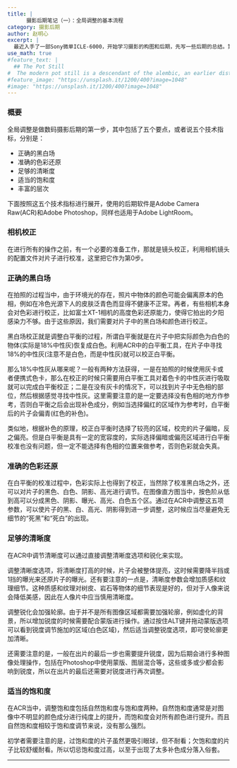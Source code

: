 ```yaml
---
title: |
      摄影后期笔记（一）：全局调整的基本流程
category: 摄影后期
author: 赵明心
excerpt: |
  最近入手了一部Sony微单ICLE-6000，开始学习摄影的构图和后期，先写一些后期的总结。第一篇是关于全局调整的，内容来自于李涛老师的《简单摄影后期高高手》视频课程。
use_math: true
#feature_text: |
  ## The Pot Still
#  The modern pot still is a descendant of the alembic, an earlier distillation device
#feature_image: "https://unsplash.it/1200/400?image=1048"
#image: "https://unsplash.it/1200/400?image=1048"
---
```

### 概要
全局调整是做数码摄影后期的第一步，其中包括了五个要点，或者说五个技术指标，分别是：
- 正确的黑白场
- 准确的色彩还原
- 足够的清晰度
- 适当的饱和度
- 丰富的层次

下面按照这五个技术指标进行展开，使用的后期软件是Adobe Camera Raw(ACR)和Adobe Photoshop，同样也适用于Adobe LightRoom。
### 相机校正
在进行所有的操作之前，有一个必要的准备工作，那就是镜头校正，利用相机镜头的配置文件对片子进行校准，这里把它作为第0步。

### 正确的黑白场
在拍照的过程当中，由于环境光的存在，照片中物体的颜色可能会偏离原本的色相，例如在冷色光源下人的皮肤泛青色而显得不健康不正常。再者，有些相机本身会对色彩进行校正，比如富士XT-1相机的高度色彩还原能力，使得它拍出的夕阳感染力不够。由于这些原因，我们需要对片子中的黑白场和颜色进行校正。

黑白场校正就是调整白平衡的过程，所谓白平衡就是在片子中把实际颜色为白色的物体(实际是18%中性灰)恢复成白色。利用ACR中的白平衡工具，在片子中寻找18%的中性灰(注意不是白色，而是中性灰)就可以校正白平衡。

那么18%中性灰从哪来呢？一般有两种方法获得，一是在拍照的时候使用灰卡或者便携式色卡，那么在校正的时候只需要用白平衡工具对着色卡的中性灰进行吸取就可以完成白平衡校正；二是在没有灰卡的情况下，可以找到片子中无色相的部位，然后根据感觉寻找中性灰。这里需要注意的是一定要选择没有色相的地方作参考，否则白平衡之后会出现补色成分，例如当选择偏红的区域作为参考时，白平衡后的片子会偏青(红色的补色)。

类似地，根据补色的原理，校正白平衡时选择了较亮的区域，校完的片子偏暗，反之偏亮。但是白平衡是具有一定的宽容度的，实际选择偏暗或偏亮区域进行白平衡校准也没有问题，但一定不能选择有色相的位置来做参考，否则色彩就会失真。

### 准确的色彩还原
在白平衡的校准过程中，色彩实际上也得到了校正，当然除了校准黑白场之外，还可以对片子的黑色、白色、阴影、高光进行调节。在图像直方图当中，按色阶从低到高可以分成黑色、阴影、曝光、高光、白色五个区。通过在ACR中调整这五项参数，可以使片子的黑、白、高光、阴影得到进一步调整，这时候应当尽量避免无细节的“死黑”和“死白”的出现。

### 足够的清晰度
在ACR中调节清晰度可以通过直接调整清晰度选项和锐化来实现。

调整清晰度选项，将清晰度打高的时候，片子会被整体提亮，这时候需要降半挡或1挡的曝光来还原片子的曝光。还有要注意的一点是，清晰度参数会增加质感和纹理细节。这种质感和纹理对树皮、岩石等物体的细节表现是好的，但对于人像来说会降低美感，因此在人像片中应当慎用清晰度。

调整锐化会加强轮廓。由于并不是所有图像区域都需要加强轮廓，例如虚化的背景，所以增加锐度的时候需要配合蒙版进行操作。通过按住ALT键并拖动蒙版选项可以看到锐度调节施加的区域(白色区域)，然后适当调整锐度选项，即可使轮廓更加清晰。

还需要注意的是，一般在出片的最后一步也需要提升锐度，因为后期会进行多种图像处理操作，包括在Photoshop中使用蒙版、图层混合等，这些或多或少都会影响到锐度，所以在出片的最后还需要对锐度进行再次调整。
### 适当的饱和度
在ACR当中，调整饱和度包括自然饱和度与饱和度两种。自然饱和度通常是对图像中不明显的颜色成分进行纯度上的提升，而饱和度会对所有颜色进行提升。而且自然饱和度相较于饱和度调节来说，没有那么强烈。

初学者需要注意的是，过饱和度的片子虽然更吸引眼球，但不耐看；欠饱和度的片子比较舒缓耐看。所以切忌饱和度过高，以至于出现了太多补色成分落入俗套。


---